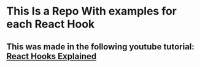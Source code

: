 # This Is a Repo With examples for each React Hook

## This was made in the following youtube tutorial: [React Hooks Explained](https://youtu.be/LlvBzyy-558)

